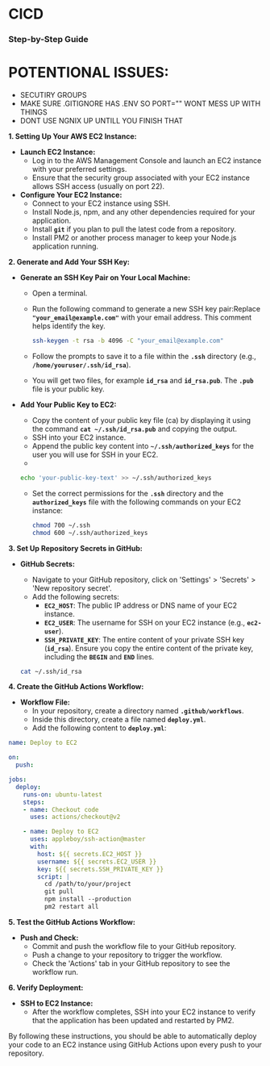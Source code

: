 # CICD

### **Step-by-Step Guide**


# POTENTIONAL ISSUES: 
 - SECUTIRY GROUPS 
- MAKE SURE .GITIGNORE HAS .ENV SO PORT="" WONT MESS UP WITH THINGS
- DONT USE NGNIX UP UNTILL YOU FINISH THAT 



**1. Setting Up Your AWS EC2 Instance:**

- **Launch EC2 Instance:**
    - Log in to the AWS Management Console and launch an EC2 instance with your preferred settings.
    - Ensure that the security group associated with your EC2 instance allows SSH access (usually on port 22).
- **Configure Your EC2 Instance:**
    - Connect to your EC2 instance using SSH.
    - Install Node.js, npm, and any other dependencies required for your application.
    - Install **`git`** if you plan to pull the latest code from a repository.
    - Install PM2 or another process manager to keep your Node.js application running.

**2. Generate and Add Your SSH Key:**

- **Generate an SSH Key Pair on Your Local Machine:**
    - Open a terminal.
    - Run the following command to generate a new SSH key pair:Replace **`"your_email@example.com"`** with your email address. This comment helps identify the key.
        
        ```bash
        ssh-keygen -t rsa -b 4096 -C "your_email@example.com"
        ```
        
    - Follow the prompts to save it to a file within the **`.ssh`** directory (e.g., **`/home/youruser/.ssh/id_rsa`**).
    - You will get two files, for example **`id_rsa`** and **`id_rsa.pub`**. The **`.pub`** file is your public key.
- **Add Your Public Key to EC2:**
    - Copy the content of your public key file (ca) by displaying it using the command **`cat ~/.ssh/id_rsa.pub`** and copying the output.
    - SSH into your EC2 instance.
    - Append the public key content into **`~/.ssh/authorized_keys`** for the user you will use for SSH in your EC2.
    - 
    
    ```bash
    echo 'your-public-key-text' >> ~/.ssh/authorized_keys
    ```
    
    - Set the correct permissions for the **`.ssh`** directory and the **`authorized_keys`** file with the following commands on your EC2 instance:
        
        ```bash
        chmod 700 ~/.ssh
        chmod 600 ~/.ssh/authorized_keys
        ```
        

**3. Set Up Repository Secrets in GitHub:**

- **GitHub Secrets:**
    - Navigate to your GitHub repository, click on 'Settings' > 'Secrets' > 'New repository secret'.
    - Add the following secrets:
        - **`EC2_HOST`**: The public IP address or DNS name of your EC2 instance.
        - **`EC2_USER`**: The username for SSH on your EC2 instance (e.g., **`ec2-user`**).
        - **`SSH_PRIVATE_KEY`**: The entire content of your private SSH key (**`id_rsa`**). Ensure you copy the entire content of the private key, including the **`BEGIN`** and **`END`** lines.
    
    ```bash
    cat ~/.ssh/id_rsa
    ```
    

**4. Create the GitHub Actions Workflow:**

- **Workflow File:**
    - In your repository, create a directory named **`.github/workflows`**.
    - Inside this directory, create a file named **`deploy.yml`**.
    - Add the following content to **`deploy.yml`**:

```yaml
name: Deploy to EC2

on:
  push:

jobs:
  deploy:
    runs-on: ubuntu-latest
    steps:
    - name: Checkout code
      uses: actions/checkout@v2

    - name: Deploy to EC2
      uses: appleboy/ssh-action@master
      with:
        host: ${{ secrets.EC2_HOST }}
        username: ${{ secrets.EC2_USER }}
        key: ${{ secrets.SSH_PRIVATE_KEY }}
        script: |
          cd /path/to/your/project
          git pull
          npm install --production
          pm2 restart all
```

**5. Test the GitHub Actions Workflow:**

- **Push and Check:**
    - Commit and push the workflow file to your GitHub repository.
    - Push a change to your repository to trigger the workflow.
    - Check the 'Actions' tab in your GitHub repository to see the workflow run.

**6. Verify Deployment:**

- **SSH to EC2 Instance:**
    - After the workflow completes, SSH into your EC2 instance to verify that the application has been updated and restarted by PM2.

By following these instructions, you should be able to automatically deploy your code to an EC2 instance using GitHub Actions upon every push to your repository.
